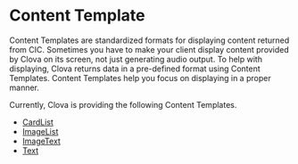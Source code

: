 # Content Template

Content Templates are standardized formats for displaying content returned from CIC. Sometimes you have to make your client display content provided by Clova on its screen, not just generating audio output. To help with displaying, Clova returns data in a pre-defined format using Content Templates. Content Templates help you focus on displaying in a proper manner.

Currently, Clova is providing the following Content Templates.

* [CardList](/CIC/References/ContentTemplates/CardList.md)
* [ImageList](/CIC/References/ContentTemplates/ImageList.md)
* [ImageText](/CIC/References/ContentTemplates/ImageText.md)
* [Text](/CIC/References/ContentTemplates/Text.md)